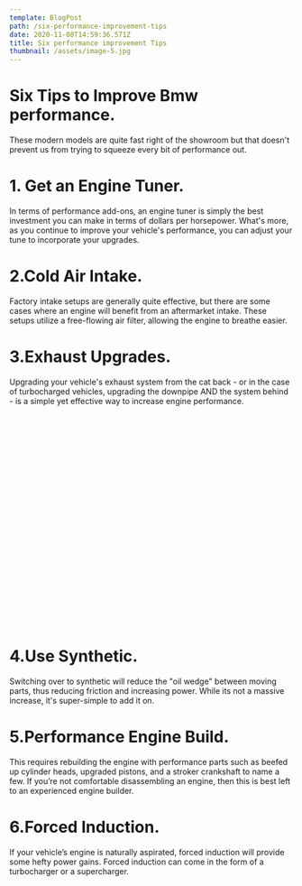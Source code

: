 ```yaml
---
template: BlogPost
path: /six-performance-improvement-tips
date: 2020-11-08T14:59:36.571Z
title: Six performance improvement Tips
thumbnail: /assets/image-5.jpg
---
```


# Six Tips to Improve Bmw performance.
These modern models are quite fast right of the showroom but that doesn't prevent us from trying to squeeze every bit of performance out.

# 1. Get an Engine Tuner.
In terms of performance add-ons, an engine tuner is simply the best investment you can make in terms of dollars per horsepower. What's more, as you continue to improve your vehicle's performance, you can adjust your tune to incorporate your upgrades.
# 2.Cold Air Intake.
Factory intake setups are generally quite effective, but there are some cases where an engine will benefit from an aftermarket intake. These setups utilize a free-flowing air filter, allowing the engine to breathe easier.
# 3.Exhaust Upgrades. 
Upgrading your vehicle's exhaust system from the cat back - or in the case of turbocharged vehicles, upgrading the downpipe AND the system behind - is a simple yet effective way to increase engine performance.
<div class ="container"><!__![](/assets/1049905_x800.webp)__></div>
<style>
.container {
    width:98%;
    padding-bottom:73%;
    background-image:url(/assets/bmw-car.webp);
    background-repeat:no-repeat;
    background-size:cover;
    background-position-x: center;
    border-radius: 20px;
    margin:20px 0;
}

</style>




 
# 4.Use Synthetic.
Switching over to synthetic will reduce the "oil wedge" between moving parts, thus reducing friction and increasing power. While its not a massive increase, it's super-simple to add it on.
 
# 5.Performance Engine Build.
This requires rebuilding the engine with performance parts such as beefed up cylinder heads, upgraded pistons, and a stroker crankshaft to name a few. If you’re not comfortable disassembling an engine, then this is best left to an experienced engine builder.
# 6.Forced Induction.
If your vehicle’s engine is naturally aspirated, forced induction will provide some hefty power gains. Forced induction can come in the form of a turbocharger or a supercharger.
 






